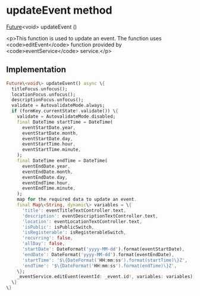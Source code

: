 


# updateEvent method








[Future](https:api.flutter.dev/flutter/dart-async/Future-class.html)&lt;void\> updateEvent
()





\<p\>This function is used to update an event.
The function uses \<code\>editEvent\</code\> function provided by \<code\>eventService\</code\> service.\</p\>



## Implementation

```dart
Future\<void\> updateEvent() async \{
  titleFocus.unfocus();
  locationFocus.unfocus();
  descriptionFocus.unfocus();
  validate = AutovalidateMode.always;
  if (formKey.currentState!.validate()) \{
    validate = AutovalidateMode.disabled;
    final DateTime startTime = DateTime(
      eventStartDate.year,
      eventStartDate.month,
      eventStartDate.day,
      eventStartTime.hour,
      eventStartTime.minute,
    );
    final DateTime endTime = DateTime(
      eventEndDate.year,
      eventEndDate.month,
      eventEndDate.day,
      eventEndTime.hour,
      eventEndTime.minute,
    );
    map for the required data to update an event.
    final Map\<String, dynamic\> variables = \{
      'title': eventTitleTextController.text,
      'description': eventDescriptionTextController.text,
      'location': eventLocationTextController.text,
      'isPublic': isPublicSwitch,
      'isRegisterable': isRegisterableSwitch,
      'recurring': false,
      'allDay': false,
      'startDate': DateFormat('yyyy-MM-dd').format(eventStartDate),
      'endDate': DateFormat('yyyy-MM-dd').format(eventEndDate),
      'startTime': '$\{DateFormat('HH:mm:ss').format(startTime)\}Z',
      'endTime': '$\{DateFormat('HH:mm:ss').format(endTime)\}Z',
    \};
    _eventService.editEvent(eventId: _event.id!, variables: variables);
  \}
\}
```







